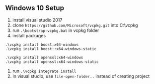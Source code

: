 ## Windows 10 Setup

1. install visual studio 2017
1. clone `https://github.com/Microsoft/vcpkg.git`
 into C:\vcpkg
1. run `.\bootstrap-vcpkg.bat` in vcpkg folder
1. install packages
```
.\vcpkg install boost:x64-windows
.\vcpkg install boost::x64-windows-static

.\vcpkg install openssl:x64-windows
.\vcpkg install openssl:x64-windows-static
```
1. run `.\vcpkg integrate install`
1. In visual studio, use `file-open-folder..` instead of creating project 


